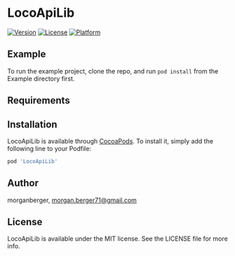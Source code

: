 # LocoApiLib

[![Version](https://img.shields.io/cocoapods/v/LocoApiLib.svg?style=flat)](https://cocoapods.org/pods/LocoApiLib)
[![License](https://img.shields.io/cocoapods/l/LocoApiLib.svg?style=flat)](https://cocoapods.org/pods/LocoApiLib)
[![Platform](https://img.shields.io/cocoapods/p/LocoApiLib.svg?style=flat)](https://cocoapods.org/pods/LocoApiLib)

## Example

To run the example project, clone the repo, and run `pod install` from the Example directory first.

## Requirements

## Installation

LocoApiLib is available through [CocoaPods](https://cocoapods.org). To install
it, simply add the following line to your Podfile:

```ruby
pod 'LocoApiLib'
```

## Author

morganberger, morgan.berger71@gmail.com

## License

LocoApiLib is available under the MIT license. See the LICENSE file for more info.
